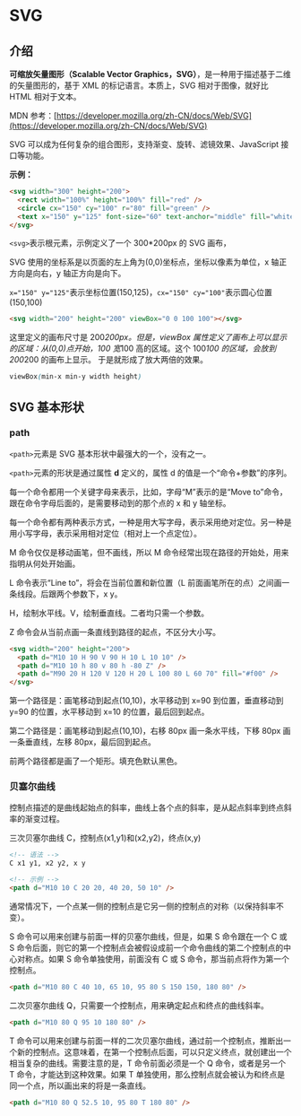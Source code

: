 # SVG

## 介绍

**可缩放矢量图形（Scalable Vector Graphics，SVG）**，是一种用于描述基于二维的矢量图形的，基于 XML 的标记语言。本质上，SVG 相对于图像，就好比 HTML 相对于文本。

MDN 参考：[https://developer.mozilla.org/zh-CN/docs/Web/SVG](https://developer.mozilla.org/zh-CN/docs/Web/SVG)

SVG 可以成为任何复杂的组合图形，支持渐变、旋转、滤镜效果、JavaScript 接口等功能。

**示例：**

```html
<svg width="300" height="200">
  <rect width="100%" height="100%" fill="red" />
  <circle cx="150" cy="100" r="80" fill="green" />
  <text x="150" y="125" font-size="60" text-anchor="middle" fill="white">SVG</text>
</svg>
```

`<svg>`表示根元素，示例定义了一个 300\*200px 的 SVG 画布，

SVG 使用的坐标系是以页面的左上角为(0,0)坐标点，坐标以像素为单位，x 轴正方向是向右，y 轴正方向是向下。

`x="150" y="125"`表示坐标位置(150,125)，`cx="150" cy="100"`表示圆心位置(150,100)

```html
<svg width="200" height="200" viewBox="0 0 100 100"></svg>
```

这里定义的画布尺寸是 200*200px。但是，viewBox 属性定义了画布上可以显示的区域：从(0,0)点开始，100 宽*100 高的区域。这个 100*100 的区域，会放到 200*200 的画布上显示。
于是就形成了放大两倍的效果。

```css
viewBox(min-x min-y width height)
```

## SVG 基本形状

### path

`<path>`元素是 SVG 基本形状中最强大的一个，没有之一。

`<path>`元素的形状是通过属性 **d** 定义的，属性 d 的值是一个“命令+参数”的序列。

每一个命令都用一个关键字母来表示，比如，字母“M”表示的是“Move to”命令，跟在命令字母后面的，是需要移动到的那个点的 x 和 y 轴坐标。

每一个命令都有两种表示方式，一种是用大写字母，表示采用绝对定位。另一种是用小写字母，表示采用相对定位（相对上一个点定位）。

M 命令仅仅是移动画笔，但不画线，所以 M 命令经常出现在路径的开始处，用来指明从何处开始画。

L 命令表示“Line to”，将会在当前位置和新位置（L 前面画笔所在的点）之间画一条线段。后跟两个参数下，x y。

H，绘制水平线。V，绘制垂直线。二者均只需一个参数。

Z 命令会从当前点画一条直线到路径的起点，不区分大小写。

```html
<svg width="200" height="200">
  <path d="M10 10 H 90 V 90 H 10 L 10 10" />
  <path d="M10 10 h 80 v 80 h -80 Z" />
  <path d="M90 20 H 120 V 120 H 20 L 100 80 L 60 70" fill="#f00" />
</svg>
```

第一个路径是：画笔移动到起点(10,10)，水平移动到 x=90 到位置，垂直移动到 y=90 的位置，水平移动到 x=10 的位置，最后回到起点。

第二个路径是：画笔移动到起点(10,10)，右移 80px 画一条水平线，下移 80px 画一条垂直线，左移 80px，最后回到起点。

前两个路径都是画了一个矩形。填充色默认黑色。

### 贝塞尔曲线

控制点描述的是曲线起始点的斜率，曲线上各个点的斜率，是从起点斜率到终点斜率的渐变过程。

三次贝塞尔曲线 C，控制点(x1,y1)和(x2,y2)，终点(x,y)

```html
<!-- 语法 -->
C x1 y1, x2 y2, x y

<!-- 示例 -->
<path d="M10 10 C 20 20, 40 20, 50 10" />
```

通常情况下，一个点某一侧的控制点是它另一侧的控制点的对称（以保持斜率不变）。

S 命令可以用来创建与前面一样的贝塞尔曲线，但是，如果 S 命令跟在一个 C 或 S 命令后面，则它的第一个控制点会被假设成前一个命令曲线的第二个控制点的中心对称点。如果 S 命令单独使用，前面没有 C 或 S 命令，那当前点将作为第一个控制点。

```html
<path d="M10 80 C 40 10, 65 10, 95 80 S 150 150, 180 80" />
```

二次贝塞尔曲线 Q，只需要一个控制点，用来确定起点和终点的曲线斜率。

```html
<path d="M10 80 Q 95 10 180 80" />
```

T 命令可以用来创建与前面一样的二次贝塞尔曲线，通过前一个控制点，推断出一个新的控制点。这意味着，在第一个控制点后面，可以只定义终点，就创建出一个相当复杂的曲线。需要注意的是，T 命令前面必须是一个 Q 命令，或者是另一个 T 命令，才能达到这种效果。如果 T 单独使用，那么控制点就会被认为和终点是同一个点，所以画出来的将是一条直线。

```html
<path d="M10 80 Q 52.5 10, 95 80 T 180 80" />
```
